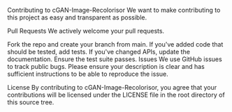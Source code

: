 Contributing to cGAN-Image-Recolorisor
We want to make contributing to this project as easy and transparent as possible.

Pull Requests
We actively welcome your pull requests.

Fork the repo and create your branch from main.
If you've added code that should be tested, add tests.
If you've changed APIs, update the documentation.
Ensure the test suite passes.
Issues
We use GitHub issues to track public bugs. Please ensure your description is clear and has sufficient instructions to be able to reproduce the issue.

License
By contributing to cGAN-Image-Recolorisor, you agree that your contributions will be licensed under the LICENSE file in the root directory of this source tree.
